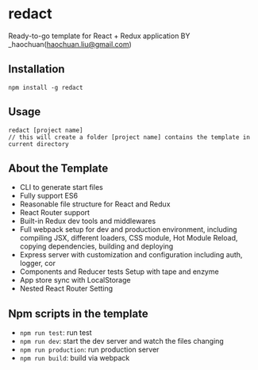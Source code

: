 redact
=================
Ready-to-go template for React + Redux application
BY _haochuan(haochuan.liu@gmail.com)

Installation
------------

    npm install -g redact
    
Usage
------------

    redact [project name]
    // this will create a folder [project name] contains the template in current directory

About the Template
------------

- CLI to generate start files
- Fully support ES6 
- Reasonable file structure for React and Redux
- React Router support
- Built-in Redux dev tools and middlewares 
- Full webpack setup for dev and production environment, including compiling JSX, different loaders, CSS module, Hot Module Reload, copying dependencies, building and deploying
- Express server with customization and configuration including auth, logger, cor 
- Components and Reducer tests Setup with tape and enzyme
- App store sync with LocalStorage 
- Nested React Router Setting

Npm scripts in the template
------------

- `npm run test`: run test
- `npm run dev`: start the dev server and watch the files changing
- `npm run production`: run production server
- `npm run build`: build via webpack
